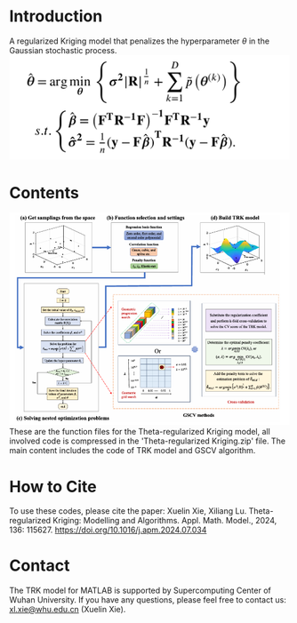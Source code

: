 # Introduction
A regularized Kriging model that penalizes the hyperparameter $\theta$ in the Gaussian stochastic process.
![image](https://github.com/xuelin-xie/Regularized-Kriging/blob/main/TRK_equation.png)

# Contents 
![image](https://github.com/xuelin-xie/Regularized-Kriging/blob/main/TRK.png)
These are the function files for the Theta-regularized Kriging model, all involved code is compressed in the 'Theta-regularized Kriging.zip' file. The main content includes the code of TRK model and GSCV algorithm.

# How to Cite
To use these codes, please cite the paper: Xuelin Xie, Xiliang Lu. Theta-regularized Kriging: Modelling and Algorithms. Appl. Math. Model., 2024, 136: 115627. https://doi.org/10.1016/j.apm.2024.07.034

# Contact
The TRK model for MATLAB is supported by Supercomputing Center of Wuhan University. If you have any questions, please feel free to contact us: xl.xie@whu.edu.cn (Xuelin Xie).
